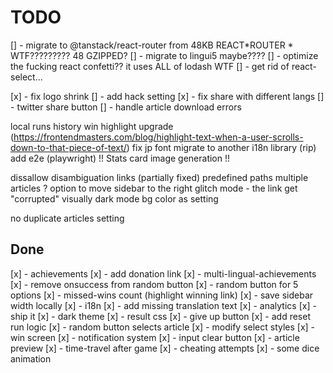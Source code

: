 # TODO

[] - migrate to @tanstack/react-router from 48KB REACT*ROUTER * WTF????????? 48 GZIPPED?
[] - migrate to lingui5 maybe????
[] - optimize the fucking react confetti??
it uses ALL of lodash WTF
[] - get rid of react-select...

[x] - fix logo shrink
[] - add hack setting
[x] - fix share with different langs
[] - twitter share button
[] - handle article download errors

local runs history
win highlight upgrade (https://frontendmasters.com/blog/highlight-text-when-a-user-scrolls-down-to-that-piece-of-text/)
fix jp font
migrate to another i18n library (rip)
add e2e (playwright)
!! Stats card image generation !!

dissallow disambiguation links (partially fixed)
predefined paths
multiple articles ?
option to move sidebar to the right
glitch mode - the link get "corrupted" visually
dark mode bg color as setting

no duplicate articles setting

## Done

[x] - achievements
[x] - add donation link
[x] - multi-lingual-achievements
[x] - remove onsuccess from random button
[x] - random button for 5 options
[x] - missed-wins count (highlight winning link)
[x] - save sidebar width locally
[x] - i18n
[x] - add missing translation text
[x] - analytics
[x] - ship it
[x] - dark theme
[x] - result css
[x] - give up button
[x] - add reset run logic
[x] - random button selects article
[x] - modify select styles
[x] - win screen
[x] - notification system
[x] - input clear button
[x] - article preview
[x] - time-travel after game
[x] - cheating attempts
[x] - some dice animation
